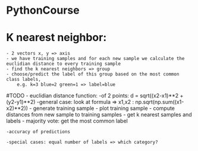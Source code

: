 # PythonCourse

# K nearest neighbor:
    - 2 vectors x, y => axis
    - we have training samples and for each new sample we calculate the euclidian distance to every training sample
    - find the k nearest neighbors => group
    - choose/predict the label of this group based on the most common class labels,
        e.g. k=3 blue=2 green=1 => label=blue

#TODO
    - euclidian distance function:
        -of 2 points: d = sqrt((x2-x1)**2 + (y2-y1)**2)
        -general case: look at formula => x1,x2 : np.sqrt(np.sum((x1-x2)**2))
    - generate training sample
    - plot training sample
    - compute distances from new sample to training samples
    - get k nearest samples and labels
    - majority vote: get the most common label

    -accuracy of predictions

    -special cases: equal number of labels => which category?